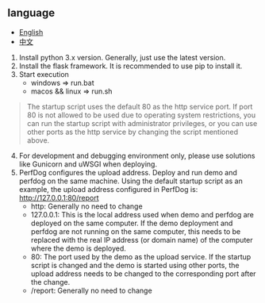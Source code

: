 ## language
- [English](readme.md)
- [中文](readme_zh.md)

1. Install python 3.x version. Generally, just use the latest version.
2. Install the flask framework. It is recommended to use pip to install it.
3. Start execution
     + windows => run.bat
     + macos && linux => run.sh
> The startup script uses the default 80 as the http service port. If port 80 is not allowed to be used due to operating system restrictions, you can run the startup script with administrator privileges, or you can use other ports as the http service by changing the script mentioned above.
4. For development and debugging environment only, please use solutions like Gunicorn and uWSGI when deploying.
5. PerfDog configures the upload address. Deploy and run demo and perfdog on the same machine. Using the default startup script as an example, the upload address configured in PerfDog is: http://127.0.0.1:80/report
     + http: Generally no need to change
     + 127.0.0.1: This is the local address used when demo and perfdog are deployed on the same computer. If the demo deployment and perfdog are not running on the same computer, this needs to be replaced with the real IP address (or domain name) of the computer where the demo is deployed.
     + 80: The port used by the demo as the upload service. If the startup script is changed and the demo is started using other ports, the upload address needs to be changed to the corresponding port after the change.
     + /report: Generally no need to change